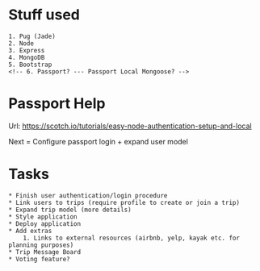 # Stuff used

    1. Pug (Jade)
    2. Node
    3. Express
    4. MongoDB
    5. Bootstrap
    <!-- 6. Passport? --- Passport Local Mongoose? -->

# Passport Help

Url: https://scotch.io/tutorials/easy-node-authentication-setup-and-local

Next = Configure passport login + expand user model

# Tasks

    * Finish user authentication/login procedure
    * Link users to trips (require profile to create or join a trip)
    * Expand trip model (more details)
    * Style application
    * Deploy application
    * Add extras
        1. Links to external resources (airbnb, yelp, kayak etc. for planning purposes)
    * Trip Message Board
    * Voting feature?
